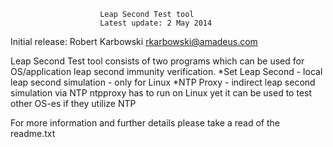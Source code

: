                         Leap Second Test tool
                        Latest update: 2 May 2014

Initial release:  Robert Karbowski <rkarbowski@amadeus.com>

Leap Second Test tool consists of two programs which can be used 
for OS/application leap second immunity verification. 
*Set Leap Second - local leap second simulation - only for Linux
*NTP Proxy       - indirect leap second simulation via NTP 
                   ntpproxy has to run on Linux yet it can be used 
                   to test other OS-es if they utilize NTP

For more information and further details please take a read of the readme.txt
